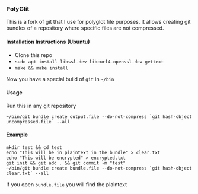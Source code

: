 ### PolyGlit

This is a fork of git that I use for polyglot file purposes. It allows creating git bundles of a repository where specific files are not compressed.

#### Installation Instructions (Ubuntu)

- Clone this repo
- `sudo apt install libssl-dev libcurl4-openssl-dev gettext`
- `make && make install`

Now you have a special build of `git` in `~/bin`

#### Usage

Run this in any git repository

```
~/bin/git bundle create output.file --do-not-compress `git hash-object uncompressed.file` --all
```

#### Example

```
mkdir test && cd test
echo "This will be in plaintext in the bundle" > clear.txt
echo "This will be encrypted" > encrypted.txt
git init && git add . && git commit -m "test"
~/bin/git bundle create bundle.file --do-not-compress `git hash-object clear.txt` --all
```

If you open `bundle.file` you will find the plaintext
